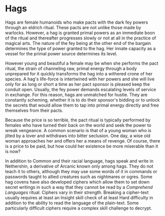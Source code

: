 # Hags

Hags are female humanoids who make pacts with the dark fey powers through an eldrich ritual. These pacts are not unlike those made by warlocks. However, a hag is granted primal powers as an immediate boon of the ritual and thereafter progresses slowly or not at all in the practice of magical arts. The nature of the fey being at the other end of the bargain determines the type of power granted to the hag. Her innate capacity as a vessel for the primal power source determines its level.

However young and beautiful a female may be when she performs the pact ritual, the strain of channeling raw, primal energy through a body unprepared for it quickly transforms the hag into a withered crone of her species. A hag's life-force is intertwined with her powers and she will live only for as long or short a time as her pact sponsor is pleased keep the conduit open. Usually, the fey power demands escalating levels of service in exchange. For this reason, hags are unmatched for hustle. They are constantly scheming, whether it is to do their sponsor's bidding or to unlock the secrets that would allow them to tap into primal energy directly and free themselves from their pacts.

Because the price is so terrible, the pact ritual is typically performed by females who have turned their back on the world and seek the power to wreak vengeance. A common scenario is that of a young woman who is jilted by a lover and withdraws into bitter seclusion. One day, a wise old woman approaches her and offers her a means of revenge. Of course, there is a price to be paid, but how could her existence be more miserable than it is now?

In addition to Common and their racial language, hags speak and write in Nethershin, a derivative of Arcanic known only among hags. They do not teach it to others, although they may use some words of it in commands or passwords taught to allied creatures such as nightmares or ogres. Some hag covens have also developed ciphers which allow them to set down secret writings in such a way that they cannot be read by a _Comprehend Languages_ ritual. Ciphers vary in their strength. Breaking a cipher-text usually requires at least an Insight skill check of at least Hard difficulty in addition to the ability to read the language of the plain-text. Some particularly difficult ciphers require a complex skill challenge to decrypt.